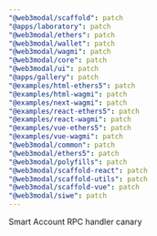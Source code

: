 ```yaml
---
"@web3modal/scaffold": patch
"@apps/laboratory": patch
"@web3modal/ethers": patch
"@web3modal/wallet": patch
"@web3modal/wagmi": patch
"@web3modal/core": patch
"@web3modal/ui": patch
"@apps/gallery": patch
"@examples/html-ethers5": patch
"@examples/html-wagmi": patch
"@examples/next-wagmi": patch
"@examples/react-ethers5": patch
"@examples/react-wagmi": patch
"@examples/vue-ethers5": patch
"@examples/vue-wagmi": patch
"@web3modal/common": patch
"@web3modal/ethers5": patch
"@web3modal/polyfills": patch
"@web3modal/scaffold-react": patch
"@web3modal/scaffold-utils": patch
"@web3modal/scaffold-vue": patch
"@web3modal/siwe": patch
---
```


Smart Account RPC handler canary
